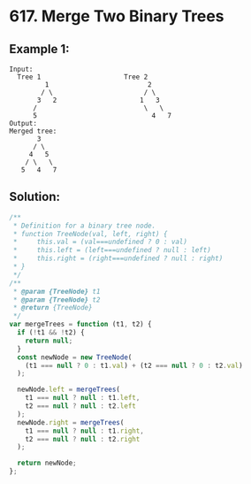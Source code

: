 # 617. Merge Two Binary Trees

## Example 1:

    Input:
      Tree 1                     Tree 2
             1                         2
            / \                       / \
           3   2                     1   3
          /                           \   \
          5                             4   7
    Output:
    Merged tree:
           3
          / \
         4   5
        / \   \
       5   4   7

## Solution:

```javascript
/**
 * Definition for a binary tree node.
 * function TreeNode(val, left, right) {
 *     this.val = (val===undefined ? 0 : val)
 *     this.left = (left===undefined ? null : left)
 *     this.right = (right===undefined ? null : right)
 * }
 */
/**
 * @param {TreeNode} t1
 * @param {TreeNode} t2
 * @return {TreeNode}
 */
var mergeTrees = function (t1, t2) {
  if (!t1 && !t2) {
    return null;
  }
  const newNode = new TreeNode(
    (t1 === null ? 0 : t1.val) + (t2 === null ? 0 : t2.val)
  );

  newNode.left = mergeTrees(
    t1 === null ? null : t1.left,
    t2 === null ? null : t2.left
  );
  newNode.right = mergeTrees(
    t1 === null ? null : t1.right,
    t2 === null ? null : t2.right
  );

  return newNode;
};
```
